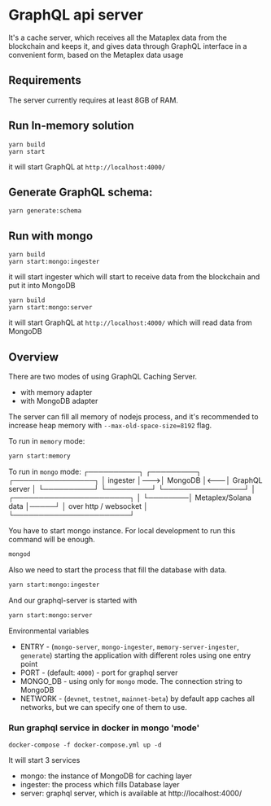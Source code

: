 # GraphQL api server

It's a cache server, which receives all the Mataplex data from the blockchain and keeps it, and gives data through GraphQL interface in a convenient form, based on the Metaplex data usage

## Requirements

The server currently requires at least 8GB of RAM.


## Run In-memory solution

```
yarn build
yarn start
```

it will start GraphQL at `http://localhost:4000/`

## Generate GraphQL schema:

```
yarn generate:schema
```
## Run with mongo

```
yarn build
yarn start:mongo:ingester
```

it will start ingester which will start to receive data from the blockchain and put it into MongoDB

```
yarn build
yarn start:mongo:server
```

it will start GraphQL at `http://localhost:4000/` which will read data from MongoDB

## Overview
There are two modes of using GraphQL Caching Server.
- with memory adapter
- with MongoDB adapter

The server can fill all memory of nodejs process, and it's recommended to increase heap memory with `--max-old-space-size=8192` flag.

To run in `memory` mode:
```sh
yarn start:memory
```

To run in `mongo` mode:
┌──────────┐    ┌─────────┐    ┌────────────────┐
│ ingester │--->│ MongoDB │<---│ GraphQL server │
└──────────┘    └─────────┘    └────────────────┘
     │        ┌───────────────────────┐     │
     └────────│ Metaplex/Solana data  │─────┘
              │ over http / websocket │
              └───────────────────────┘

You have to start mongo instance. For local development to run this command will be enough.
```sh
mongod
```
Also we need to start the process that fill the database with data.
```sh
yarn start:mongo:ingester
```

And our graphql-server is started with
```sh
yarn start:mongo:server
```

Environmental variables
- ENTRY - (`mongo-server`, `mongo-ingester`, `memory-server-ingester`, `generate`) starting the application with different roles using one entry point
- PORT - (default: `4000`) - port for graphql server
- MONGO_DB - using only for `mongo` mode. The connection string to MongoDB
- NETWORK - (`devnet`, `testnet`, `mainnet-beta`) by default app caches all networks, but we can specify one of them to use.

### Run graphql service in docker in mongo 'mode'
```
docker-compose -f docker-compose.yml up -d
```
It will start 3 services
- mongo: the instance of MongoDB for caching layer
- ingester: the process which fills Database layer
- server: graphql server, which is available at http://localhost:4000/
